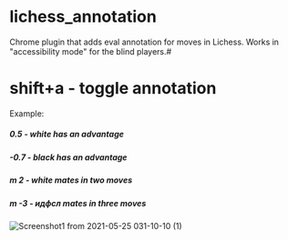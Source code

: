 # lichess_annotation
Chrome plugin that adds eval annotation for moves in Lichess. Works in "accessibility mode" for the blind players.#
#  shift+a - toggle annotation
Example:
##### 0.5 - white has an advantage
##### -0.7 - black has an advantage
##### m 2 - white mates in two moves
##### m -3 - идфсл mates in three moves

![Screenshot1 from 2021-05-25 031-10-10 (1)](https://user-images.githubusercontent.com/2293384/119418257-a45edb00-bd08-11eb-8999-2f8c653cc9ba.png)

